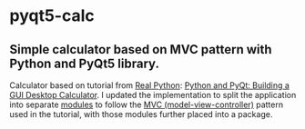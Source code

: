 # pyqt5-calc

## Simple calculator based on MVC pattern with Python and PyQt5 library.

Calculator based on tutorial from [Real Python](https://realpython.com/):  [Python and PyQt: Building a GUI Desktop Calculator](https://realpython.com/python-pyqt-gui-calculator/). I updated the implementation to split the application into separate [modules](https://docs.python.org/3/tutorial/modules.html) to follow the [MVC (model-view-controller)](https://realpython.com/the-model-view-controller-mvc-paradigm-summarized-with-legos) pattern used in the tutorial, with those modules further placed into a package.
